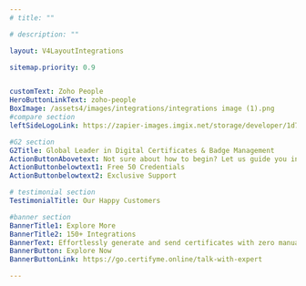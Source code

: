 ```yaml
---
# title: ""

# description: ""

layout: V4LayoutIntegrations

sitemap.priority: 0.9


customText: Zoho People
HeroButtonLinkText: zoho-people
BoxImage: /assets4/images/integrations/integrations image (1).png
#compare section
leftSideLogoLink: https://zapier-images.imgix.net/storage/developer/1d743a8037dcd15556ff55b08dc95552.png?auto=format&ixlib=react-9.8.0&fit=crop&q=50&w=60&h=60&dpr=1

#G2 section
G2Title: Global Leader in Digital Certificates & Badge Management
ActionButtonAbovetext: Not sure about how to begin? Let us guide you in the right direction!
ActionButtonbelowtext1: Free 50 Credentials
ActionButtonbelowtext2: Exclusive Support

# testimonial section
TestimonialTitle: Our Happy Customers   

#banner section
BannerTitle1: Explore More
BannerTitle2: 150+ Integrations
BannerText: Effortlessly generate and send certificates with zero manual intervention using the most advanced digital credential management software of 2023.
BannerButton: Explore Now
BannerButtonLink: https://go.certifyme.online/talk-with-expert

---
```


